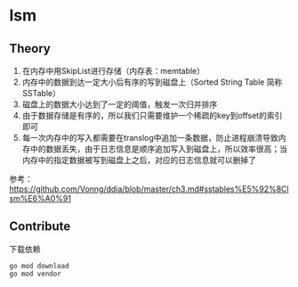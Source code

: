 # lsm

## Theory

1. 在内存中用SkipList进行存储（内存表：memtable）
2. 内存中的数据到达一定大小后有序的写到磁盘上（Sorted String Table 简称SSTable）
3. 磁盘上的数据大小达到了一定的阈值，触发一次归并排序
4. 由于数据存储是有序的，所以我们只需要维护一个稀疏的key到offset的索引即可
5. 每一次内存中的写入都需要在translog中追加一条数据，防止进程崩溃导致内存中的数据丢失，由于日志信息是顺序追加写入到磁盘上，所以效率很高；当内存中的指定数据被写到磁盘上之后，对应的日志信息就可以删掉了

参考：<https://github.com/Vonng/ddia/blob/master/ch3.md#sstables%E5%92%8Clsm%E6%A0%91>

## Contribute

下载依赖

    go mod download
    go mod vendor

